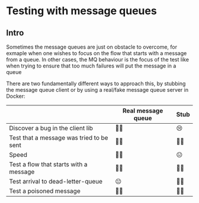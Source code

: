 # Testing with message queues

## Intro

Sometimes the message queues are just on obstacle to overcome, for exmaple when one wishes to focus on the flow that starts with a message from a queue. In other cases, the MQ behaviour is the focus of the test like when trying to ensure that too much failures will put the message in a queue

There are two fundamentally different ways to approach this, by stubbing the message queue client or by using a real/fake message queue server in Docker:

|                                          | Real message queue | Stub |
|------------------------------------------|--------------------|------|
| Discover a bug in the client lib         | 👍🏼                 | 😢    |
| Test that a message was tried to be sent | 👍🏼                 | 👍🏼   |
| Speed                                    | 👍🏼                 | 😐    |
| Test a flow that starts with a message   | 👍🏼                 | 👍🏼   |
| Test arrival to dead-letter-queue        | 😐                  | 👍🏼   |
| Test a poisoned message                  | 👍🏼                 | 👍🏼   |